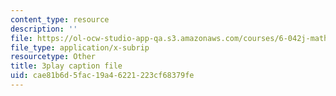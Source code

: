 ```yaml
---
content_type: resource
description: ''
file: https://ol-ocw-studio-app-qa.s3.amazonaws.com/courses/6-042j-mathematics-for-computer-science-spring-2015/cae81b6d5fac19a46221223cf68379fe_Dqx56lZ_icg.srt
file_type: application/x-subrip
resourcetype: Other
title: 3play caption file
uid: cae81b6d-5fac-19a4-6221-223cf68379fe
---
```


